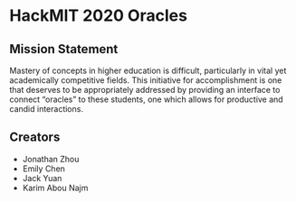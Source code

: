 # HackMIT 2020 Oracles

## Mission Statement

Mastery of concepts in higher education is difficult, particularly in vital yet academically competitive fields. This initiative for accomplishment is one that deserves to be appropriately addressed by providing an interface to connect “oracles” to these students, one which allows for productive and candid interactions.

## Creators
* Jonathan Zhou
* Emily Chen
* Jack Yuan
* Karim Abou Najm

